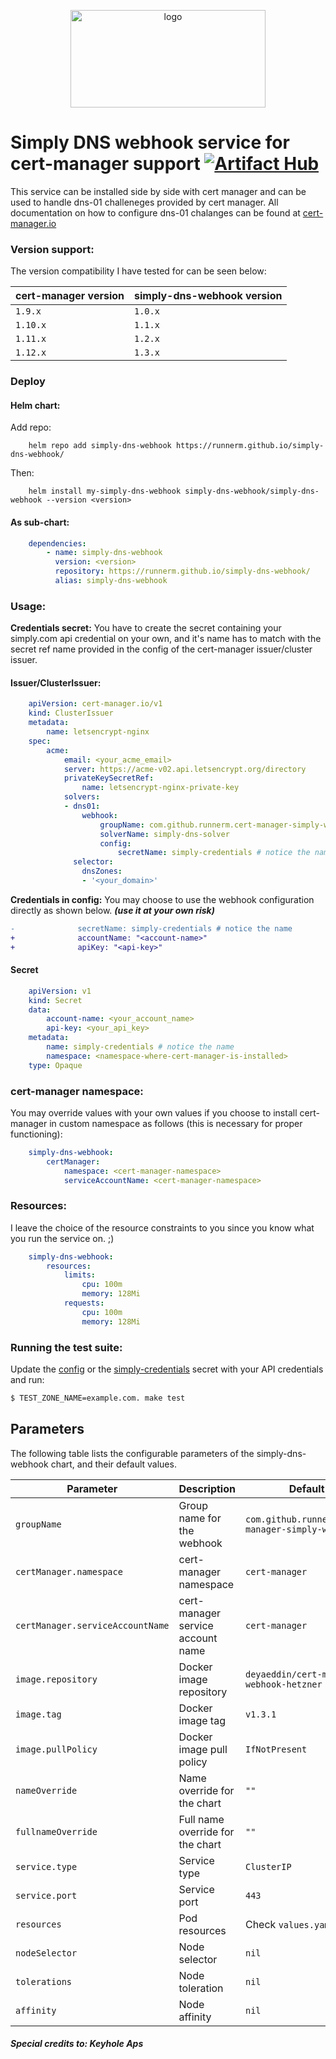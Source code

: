 <p align="center">
  <img src="https://user-images.githubusercontent.com/51089137/193522982-c0792104-7ecd-4e6c-a4a9-56b066b65331.png" height="156" width="312" alt="logo" />
</p>


# Simply DNS webhook service for cert-manager support     [![Artifact Hub](https://img.shields.io/endpoint?url=https://artifacthub.io/badge/repository/simply-dns-webhook)](https://artifacthub.io/packages/search?repo=simply-dns-webhook)
This service can be installed side by side with cert manager and can be used to handle dns-01 challeneges provided by cert manager. All documentation on how to configure dns-01 chalanges can be found at [cert-manager.io](https://cert-manager.io/docs/configuration/acme/dns01/webhook/)

### Version support:
The version compatibility I have tested for can be seen below:

| cert-manager version | simply-dns-webhook version |
|----------------------|----------------------------|
| `1.9.x`              | `1.0.x`                    |
| `1.10.x`             | `1.1.x`                    |
| `1.11.x`             | `1.2.x`                    |
| `1.12.x`             | `1.3.x`                    |



### Deploy
#### Helm chart: 
Add repo:
```shell
    helm repo add simply-dns-webhook https://runnerm.github.io/simply-dns-webhook/
```
Then:
```shell
    helm install my-simply-dns-webhook simply-dns-webhook/simply-dns-webhook --version <version>
```
#### As sub-chart:
```YAML
    dependencies:
        - name: simply-dns-webhook
          version: <version>
          repository: https://runnerm.github.io/simply-dns-webhook/
          alias: simply-dns-webhook
```
### Usage:

**Credentials secret:**
You have to create the secret containing your simply.com api credential on your own, and 
it's name has to match with the secret ref name provided in the config of the cert-manager
issuer/cluster issuer.


#### Issuer/ClusterIssuer:
```YAML
    apiVersion: cert-manager.io/v1
    kind: ClusterIssuer
    metadata:
        name: letsencrypt-nginx
    spec:
        acme:
            email: <your_acme_email>
            server: https://acme-v02.api.letsencrypt.org/directory
            privateKeySecretRef:
                name: letsencrypt-nginx-private-key
            solvers:
            - dns01:
                webhook:
                    groupName: com.github.runnerm.cert-manager-simply-webhook
                    solverName: simply-dns-solver
                    config:
                        secretName: simply-credentials # notice the name
              selector:
                dnsZones:
                - '<your_domain>'
```

**Credentials in config:**
You may choose to use the webhook configuration directly as shown below.
**_(use it at your own risk)_**
```diff
-              secretName: simply-credentials # notice the name
+              accountName: "<account-name>"
+              apiKey: "<api-key>"
```
#### Secret
```YAML
    apiVersion: v1
    kind: Secret
    data:
        account-name: <your_account_name>
        api-key: <your_api_key>
    metadata:
        name: simply-credentials # notice the name
        namespace: <namespace-where-cert-manager-is-installed>
    type: Opaque
```
### cert-manager namespace:

You may override values with your own values if you choose to install cert-manager in custom namespace as follows (this is necessary for proper functioning):
```YAML
    simply-dns-webhook:
        certManager:
            namespace: <cert-manager-namespace>
            serviceAccountName: <cert-manager-namespace>
```
### Resources:
I leave the choice of the resource constraints to you since you know what you run the service on. ;) 
```YAML
    simply-dns-webhook:
        resources: 
            limits:
                cpu: 100m  
                memory: 128Mi
            requests:
                cpu: 100m
                memory: 128Mi
```

### Running the test suite:

Update the [config](testdata/simply-dns-webhook/config.json) or the [simply-credentials](testdata/simply-dns-webhook/simply-credentials.yaml) secret with your API credentials and run:

```bash
$ TEST_ZONE_NAME=example.com. make test
```

## Parameters

The following table lists the configurable parameters of the simply-dns-webhook chart, and their default values.

| Parameter                        | Description                                     | Default                                          |
|----------------------------------|-------------------------------------------------|--------------------------------------------------|
| `groupName`                      | Group name for the webhook                      | `com.github.runnerm.cert-manager-simply-webhook` |
| `certManager.namespace`          | cert-manager namespace                          | `cert-manager`                                   |
| `certManager.serviceAccountName` | cert-manager service account name               | `cert-manager`                                   |
| `image.repository`               | Docker image repository                         | `deyaeddin/cert-manager-webhook-hetzner`         |
| `image.tag`                      | Docker image tag                                | `v1.3.1`                                         |
| `image.pullPolicy`               | Docker image pull policy                        | `IfNotPresent`                                   |
| `nameOverride`                   | Name override for the chart                     | `""`                                             |
| `fullnameOverride`               | Full name override for the chart                | `""`                                             |
| `service.type`                   | Service type                                    | `ClusterIP`                                      |
| `service.port`                   | Service port                                    | `443`                                            |
| `resources`                      | Pod resources                                   | Check `values.yaml` file                         |
| `nodeSelector`                   | Node selector                                   | `nil`                                            |
| `tolerations`                    | Node toleration                                 | `nil`                                            |
| `affinity`                       | Node affinity                                   | `nil`                                            |

##### Special credits to: **Keyhole Aps**
